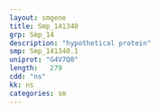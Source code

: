 ```yaml
---
layout: smgene
title: Smp_141340
grp: Smp_14
description: "hypothetical protein"
smp: Smp_141340.1
uniprot: "G4V7Q0"
length:   279
cdd: "ns"
kk: ns
categories: sm
---
```

